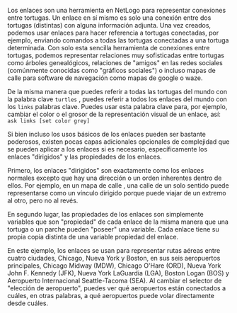 ﻿Los enlaces son una herramienta en NetLogo para representar conexiones entre tortugas. Un enlace en sí mismo es solo una conexión entre dos tortugas (distintas) con alguna información adjunta. Una vez creados, podemos usar enlaces para hacer referencia a tortugas conectadas, por ejemplo, enviando comandos a todas las tortugas conectadas a una tortuga determinada. Con solo esta sencilla herramienta de conexiones entre tortugas, podemos representar relaciones muy sofisticadas entre tortugas como árboles genealógicos, relaciones de "amigos" en las redes sociales (comúnmente conocidas como "gráficos sociales") o incluso mapas de calle para software de navegación como mapas de google o waze.

De la misma manera que puedes referir a todas las tortugas del mundo con la palabra clave `turtles` , puedes referir a todos los enlaces del mundo con los `links` palabras clave. Puedes usar esta palabra clave para, por ejemplo, cambiar el color o el grosor de la representación visual de un enlace, así: `ask links [set color grey]`

Si bien incluso los usos básicos de los enlaces pueden ser bastante poderosos, existen pocas capas adicionales opcionales de complejidad que se pueden aplicar a los enlaces si es necesario, específicamente los enlaces "dirigidos" y las propiedades de los enlaces.

Primero, los enlaces "dirigidos" son exactamente como los enlaces normales excepto que hay una dirección o un orden inherentes dentro de ellos. Por ejemplo, en un mapa de calle , una calle de un solo sentido puede representarse como un vínculo dirigido porque puede viajar de un extremo al otro, pero no al revés.

En segundo lugar, las propiedades de los enlaces son simplemente variables que son "propiedad" de cada enlace de la misma manera que una tortuga o un parche pueden "poseer" una variable. Cada enlace tiene su propia copia distinta de una variable propiedad del enlace.

En este ejemplo, los enlaces se usan para representar rutas aéreas entre cuatro ciudades, Chicago, Nueva York y Boston, en sus seis aeropuertos principales, Chicago Midway (MDW), Chicago O'Hare (ORD), Nueva York John F. Kennedy (JFK), Nueva York LaGuardia (LGA), Boston Logan (BOS) y Aeropuerto Internacional Seattle-Tacoma (SEA). Al cambiar el selector de "elección de aeropuerto", puedes ver qué aeropuertos están conectados a cuáles, en otras palabras, a qué aeropuertos puede volar directamente desde cuáles.